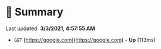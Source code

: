 # 📖 Summary
Last updated: **3/3/2021, 4:57:55 AM**

- `GET` [https://google.com](https://google.com) - **Up** (113ms)

